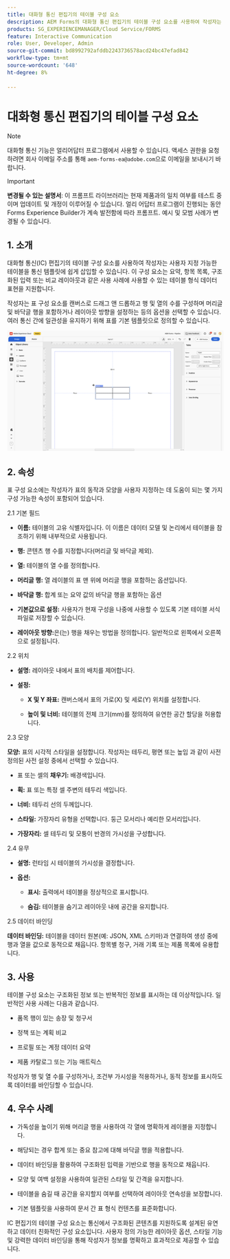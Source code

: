```yaml
---
title: 대화형 통신 편집기의 테이블 구성 요소
description: AEM Forms의 대화형 통신 편집기의 테이블 구성 요소를 사용하여 작성자는 사용자 지정 가능한 테이블을 통신 템플릿에 쉽게 삽입할 수 있습니다.
products: SG_EXPERIENCEMANAGER/Cloud Service/FORMS
feature: Interactive Communication
role: User, Developer, Admin
source-git-commit: bd8992792afddb2243736578acd24bc47efad842
workflow-type: tm+mt
source-wordcount: '648'
ht-degree: 8%

---
```



# 대화형 통신 편집기의 테이블 구성 요소

>[!NOTE]
>
> 대화형 통신 기능은 얼리어답터 프로그램에서 사용할 수 있습니다. 액세스 권한을 요청하려면 회사 이메일 주소를 통해 `aem-forms-ea@adobe.com`으로 이메일을 보내시기 바랍니다.

>[!IMPORTANT]
>
> **변경될 수 있는 설명서**: 이 프롬프트 라이브러리는 현재 제품과의 일치 여부를 테스트 중이며 업데이트 및 개정이 이루어질 수 있습니다. 얼리 어답터 프로그램이 진행되는 동안 Forms Experience Builder가 계속 발전함에 따라 프롬프트. 예시 및 모범 사례가 변경될 수 있습니다.

## &#x200B;1. 소개

대화형 통신(IC) 편집기의 테이블 구성 요소를 사용하여 작성자는 사용자 지정 가능한 테이블을 통신 템플릿에 쉽게 삽입할 수 있습니다. 이 구성 요소는 요약, 항목 목록, 구조화된 입력 또는 비교 레이아웃과 같은 사용 사례에 사용할 수 있는 테이블 형식 데이터 표현을 지원합니다.

작성자는 표 구성 요소를 캔버스로 드래그 앤 드롭하고 행 및 열의 수를 구성하며 머리글 및 바닥글 행을 포함하거나 레이아웃 방향을 설정하는 등의 옵션을 선택할 수 있습니다. 여러 통신 간에 일관성을 유지하기 위해 표를 기본 템플릿으로 정의할 수 있습니다.

![IC 문서 찾기](/help/forms/interactive-communication/assets/table.png)

## &#x200B;2. 속성

표 구성 요소에는 작성자가 표의 동작과 모양을 사용자 지정하는 데 도움이 되는 몇 가지 구성 가능한 속성이 포함되어 있습니다.


2.1 기본 필드

- **이름:** 테이블의 고유 식별자입니다. 이 이름은 데이터 모델 및 논리에서 테이블을 참조하기 위해 내부적으로 사용됩니다.

- **행:** 콘텐츠 행 수를 지정합니다(머리글 및 바닥글 제외).

- **열:** 테이블의 열 수를 정의합니다.

- **머리글 행:** 열 레이블의 표 맨 위에 머리글 행을 포함하는 옵션입니다.

- **바닥글 행:** 합계 또는 요약 값의 바닥글 행을 포함하는 옵션

- **기본값으로 설정:** 사용자가 현재 구성을 나중에 사용할 수 있도록 기본 테이블 서식 파일로 저장할 수 있습니다.

- **레이아웃 방향:**&#x200B;은(는) 행을 채우는 방법을 정의합니다. 일반적으로 왼쪽에서 오른쪽으로 설정됩니다.

2.2 위치

- **설명:** 레이아웃 내에서 표의 배치를 제어합니다.

- **설정:**

   - **X 및 Y 좌표:** 캔버스에서 표의 가로(X) 및 세로(Y) 위치를 설정합니다.

   - **높이 및 너비:** 테이블의 전체 크기(mm)를 정의하여 유연한 공간 할당을 허용합니다.

2.3 모양

**모양:** 표의 시각적 스타일을 설정합니다. 작성자는 테두리, 평면 또는 높임 과 같이 사전 정의된 사전 설정 중에서 선택할 수 있습니다.

- 표 또는 셀의 **채우기:** 배경색입니다.

- **획:** 표 또는 특정 셀 주변의 테두리 색입니다.

- **너비:** 테두리 선의 두께입니다.

- **스타일:** 가장자리 유형을 선택합니다. 둥근 모서리나 예리한 모서리입니다.

- **가장자리:** 셀 테두리 및 모퉁이 반경의 가시성을 구성합니다.

2.4 유무

- **설명:** 런타임 시 테이블의 가시성을 결정합니다.

- **옵션:**

   - **표시:** 출력에서 테이블을 정상적으로 표시합니다.

   - **숨김:** 테이블을 숨기고 레이아웃 내에 공간을 유지합니다.

2.5 데이터 바인딩

**데이터 바인딩:** 테이블을 데이터 원본(예: JSON, XML 스키마)과 연결하여 생성 중에 행과 열을 값으로 동적으로 채웁니다. 항목별 청구, 거래 기록 또는 제품 목록에 유용합니다.

## &#x200B;3. 사용

테이블 구성 요소는 구조화된 정보 또는 반복적인 정보를 표시하는 데 이상적입니다. 일반적인 사용 사례는 다음과 같습니다.

- 품목 행이 있는 송장 및 청구서

- 정책 또는 계획 비교

- 프로필 또는 계정 데이터 요약

- 제품 카탈로그 또는 기능 매트릭스

작성자가 행 및 열 수를 구성하거나, 조건부 가시성을 적용하거나, 동적 정보를 표시하도록 데이터를 바인딩할 수 있습니다.

## &#x200B;4. 우수 사례

- 가독성을 높이기 위해 머리글 행을 사용하여 각 열에 명확하게 레이블을 지정합니다.

- 해당되는 경우 합계 또는 중요 참고에 대해 바닥글 행을 적용합니다.

- 데이터 바인딩을 활용하여 구조화된 입력을 기반으로 행을 동적으로 채웁니다.

- 모양 및 여백 설정을 사용하여 일관된 스타일 및 간격을 유지합니다.

- 테이블을 숨길 때 공간을 유지할지 여부를 선택하여 레이아웃 연속성을 보장합니다.

- 기본 템플릿을 사용하여 문서 간 표 형식 컨텐츠를 표준화합니다.

IC 편집기의 테이블 구성 요소는 통신에서 구조화된 콘텐츠를 지원하도록 설계된 유연하고 데이터 친화적인 구성 요소입니다. 사용자 정의 가능한 레이아웃 옵션, 스타일 기능 및 강력한 데이터 바인딩을 통해 작성자가 정보를 명확하고 효과적으로 제공할 수 있습니다.


